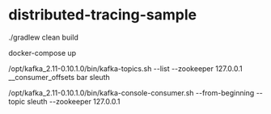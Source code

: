 # distributed-tracing-sample


./gradlew clean build

docker-compose up

/opt/kafka_2.11-0.10.1.0/bin/kafka-topics.sh --list --zookeeper 127.0.0.1
__consumer_offsets
bar
sleuth



/opt/kafka_2.11-0.10.1.0/bin/kafka-console-consumer.sh --from-beginning --topic sleuth --zookeeper 127.0.0.1


